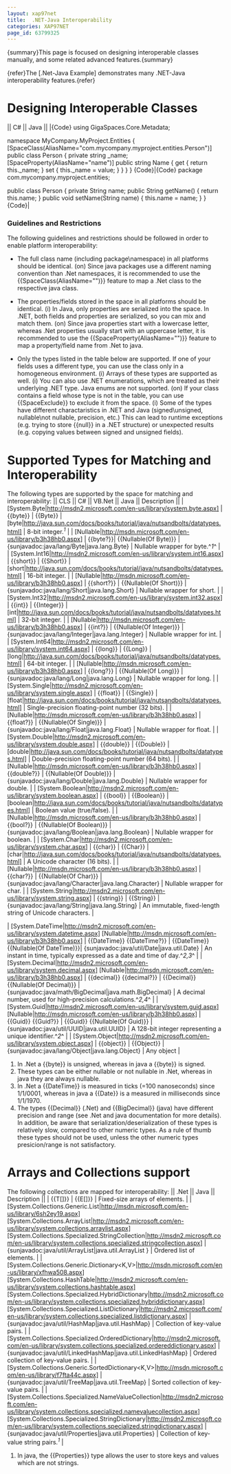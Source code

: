 ```yaml
---
layout: xap97net
title:  .NET-Java Interoperability
categories: XAP97NET
page_id: 63799325
---
```


{summary}This page is focused on designing interoperable classes manually, and some related advanced features.{summary}

{refer}The [.Net-Java Example] demonstrates many .NET-Java interoperability features.{refer}

# Designing Interoperable Classes

|| C# || Java ||
|{Code}
using GigaSpaces.Core.Metadata;

namespace MyCompany.MyProject.Entities
{
    [SpaceClass(AliasName="com.mycompany.myproject.entities.Person")]
    public class Person
    {
        private string _name;
        [SpaceProperty(AliasName="name")]
        public string Name
        {
            get { return this._name; }
            set { this._name = value; }
        }
    }
}
{Code}|{Code}
package com.mycompany.myproject.entities;

public class Person
{
    private String name;
    public String getName()
    {
        return this.name;
    }
    public void setName(String name)
    {
        this.name = name;
    }
}
{Code}|

### Guidelines and Restrictions

The following guidelines and restrictions should be followed in order to enable platform interoperability:
- The full class name (including package\namespace) in all platforms should be identical.
 (on) Since java packages use a different naming convention than .Net namespaces, it is recommended to use the {{SpaceClass(AliasName="")}} feature to map a .Net class to the respective java class.


- The properties/fields stored in the space in all platforms should be identical.
 (i) In Java, only properties are serialized into the space. In .NET, both fields and properties are serialized, so you can mix and match them.
 (on) Since java properties start with a lowercase letter, whereas .Net properties usually start with an uppercase letter, it is recommended to use the {{SpaceProperty(AliasName="")}} feature to map a property/field name from .Net to java.


- Only the types listed in the table below are supported. If one of your fields uses a different type, you can use the class only in a homogeneous environment.
 (i) Arrays of these types are supported as well.
 (i) You can also use .NET enumerations, which are treated as their underlying .NET type. Java enums are not supported.
 (on) If your class contains a field whose type is not in the table, you can use {{SpaceExclude}} to exclude it from the space.
 (i) Some of the types have different charactaristics in .NET and Java (signed\unsigned, nullable\not nullable, precision, etc.) This can lead to runtime exceptions (e.g. trying to store {{null}} in a .NET structure) or unexpected results (e.g. copying values between signed and unsigned fields).

# Supported Types for Matching and Interoperability

The following types are supported by the space for matching and interoperability:
|| CLS || C# || VB.Net || Java || Description ||
| [System.Byte|http://msdn2.microsoft.com/en-us/library/system.byte.aspx] | {{byte}} | {{Byte}} | [byte|http://java.sun.com/docs/books/tutorial/java/nutsandbolts/datatypes.html] | 8-bit integer.*<sup>1</sup>* |
| [Nullable<Byte>|http://msdn.microsoft.com/en-us/library/b3h38hb0.aspx] | {{byte?}}| {{Nullable(Of Byte)}} | {sunjavadoc:java/lang/Byte|java.lang.Byte} | Nullable wrapper for byte.^*1*^ |
| [System.Int16|http://msdn2.microsoft.com/en-us/library/system.int16.aspx] | {{short}} | {{Short}} | [short|http://java.sun.com/docs/books/tutorial/java/nutsandbolts/datatypes.html] | 16-bit integer. |
| [Nullable<Int16>|http://msdn.microsoft.com/en-us/library/b3h38hb0.aspx] | {{short?}} | {{Nullable(Of Short)}} | {sunjavadoc:java/lang/Short|java.lang.Short} | Nullable wrapper for short. |
| [System.Int32|http://msdn2.microsoft.com/en-us/library/system.int32.aspx] | {{int}} | {{Integer}} | [int|http://java.sun.com/docs/books/tutorial/java/nutsandbolts/datatypes.html] | 32-bit integer. |
| [Nullable<Int32>|http://msdn.microsoft.com/en-us/library/b3h38hb0.aspx] | {{int?}} | {{Nullable(Of Integer)}} | {sunjavadoc:java/lang/Integer|java.lang.Integer} | Nullable wrapper for int. |
| [System.Int64|http://msdn2.microsoft.com/en-us/library/system.int64.aspx] | {{long}} | {{Long}} | [long|http://java.sun.com/docs/books/tutorial/java/nutsandbolts/datatypes.html] | 64-bit integer. |
| [Nullable<Int64>|http://msdn.microsoft.com/en-us/library/b3h38hb0.aspx] | {{long?}} | {{Nullable(Of Long)}} | {sunjavadoc:java/lang/Long|java.lang.Long} | Nullable wrapper for long. |
| [System.Single|http://msdn2.microsoft.com/en-us/library/system.single.aspx] | {{float}} | {{Single}} | [float|http://java.sun.com/docs/books/tutorial/java/nutsandbolts/datatypes.html] |  Single-precision floating-point number (32 bits). |
| [Nullable<Single>|http://msdn.microsoft.com/en-us/library/b3h38hb0.aspx] | {{float?}} | {{Nullable(Of Single)}} | {sunjavadoc:java/lang/Float|java.lang.Float} | Nullable wrapper for float. |
| [System.Double|http://msdn2.microsoft.com/en-us/library/system.double.aspx] | {{double}} | {{Double}} | [double|http://java.sun.com/docs/books/tutorial/java/nutsandbolts/datatypes.html] |  Double-precision floating-point number (64 bits). |
| [Nullable<Double>|http://msdn.microsoft.com/en-us/library/b3h38hb0.aspx] | {{double?}} | {{Nullable(Of Double)}} | {sunjavadoc:java/lang/Double|java.lang.Double} | Nullable wrapper for double. |
| [System.Boolean|http://msdn2.microsoft.com/en-us/library/system.boolean.aspx] | {{bool}} | {{Boolean}} | [boolean|http://java.sun.com/docs/books/tutorial/java/nutsandbolts/datatypes.html]   | Boolean value (true/false). |
| [Nullable<Boolean>|http://msdn.microsoft.com/en-us/library/b3h38hb0.aspx] | {{bool?}} | {{Nullable(Of Boolean)}} | {sunjavadoc:java/lang/Boolean|java.lang.Boolean} | Nullable wrapper for boolean. |
| [System.Char|http://msdn2.microsoft.com/en-us/library/system.char.aspx] | {{char}} | {{Char}} | [char|http://java.sun.com/docs/books/tutorial/java/nutsandbolts/datatypes.html]   | A Unicode  character (16 bits). |
| [Nullable<Char>|http://msdn.microsoft.com/en-us/library/b3h38hb0.aspx] | {{char?}} | {{Nullable(Of Char)}} | {sunjavadoc:java/lang/Character|java.lang.Character} | Nullable wrapper for char. |
| [System.String|http://msdn2.microsoft.com/en-us/library/system.string.aspx] | {{string}} | {{String}} | {sunjavadoc:java/lang/String|java.lang.String} | An immutable, fixed-length string of Unicode characters. |

| [System.DateTime|http://msdn2.microsoft.com/en-us/library/system.datetime.aspx] [Nullable<DateTime>|http://msdn.microsoft.com/en-us/library/b3h38hb0.aspx] | {{DateTime}} {{DateTime?}} | {{DateTime}} {{Nullable(Of DateTime)}}| {sunjavadoc:java/util/Date|java.util.Date} | An instant in time, typically expressed as a date and time of day.^*2,3*^ |
| [System.Decimal|http://msdn2.microsoft.com/en-us/library/system.decimal.aspx] [Nullable<Decimal>|http://msdn.microsoft.com/en-us/library/b3h38hb0.aspx] | {{decimal}} {{decimal?}} | {{Decimal}} {{Nullable(Of Decimal)}} | {sunjavadoc:java/math/BigDecimal|java.math.BigDecimal} | A decimal number, used for high-precision calculations.^*2,4*^ |
| [System.Guid|http://msdn2.microsoft.com/en-us/library/system.guid.aspx] [Nullable<Guid>|http://msdn.microsoft.com/en-us/library/b3h38hb0.aspx] | {{Guid}} {{Guid?}} | {{Guid}} {{Nullable(Of Guid)}} | {sunjavadoc:java/util/UUID|java.util.UUID} | A 128-bit integer representing a unique identifier.^*2*^ |
| [System.Object|http://msdn2.microsoft.com/en-us/library/system.object.aspx] | {{object}} | {{Object}} | {sunjavadoc:java/lang/Object|java.lang.Object} | Any object |
1. In .Net a {{byte}} is unsigned, whereas in java a {{byte}} is signed.
2. These types can be either nullable or not nullable in .Net, whereas in java they are always nullable.
3. In .Net a {{DateTime}} is measured in ticks (=100 nanoseconds) since 1/1/0001, whereas in java a {{Date}} is a measured in milliseconds since 1/1/1970.
4. The types {{Decimal}} (.Net) and {{BigDecimal}} (java) have different precision and range (see .Net and java documentation for more details). In addition, be aware that serialization/deserialization of these types is relatively slow, compared to other numeric types. As a rule of thumb these types should not be used, unless the other numeric types presicion/range is not satisfactory.

# Arrays and Collections support

The following collections are mapped for interoperability:
|| .Net || Java || Description ||
| {{T\[\]}} | {{E\[\]}} | Fixed-size arrays of elements. |
| [System.Collections.Generic.List<T>|http://msdn.microsoft.com/en-us/library/6sh2ey19.aspx]  [System.Collections.ArrayList|http://msdn2.microsoft.com/en-us/library/system.collections.arraylist.aspx]  [System.Collections.Specialized.StringCollection|http://msdn2.microsoft.com/en-us/library/system.collections.specialized.stringcollection.aspx] | {sunjavadoc:java/util/ArrayList|java.util.ArrayList } | Ordered list of elements. |
| [System.Collections.Generic.Dictionary<K,V>|http://msdn.microsoft.com/en-us/library/xfhwa508.aspx]  [System.Collections.HashTable|http://msdn2.microsoft.com/en-us/library/system.collections.hashtable.aspx]  [System.Collections.Specialized.HybridDictionary|http://msdn2.microsoft.com/en-us/library/system.collections.specialized.hybriddictionary.aspx]  [System.Collections.Specialized.ListDictionary|http://msdn2.microsoft.com/en-us/library/system.collections.specialized.listdictionary.aspx] | {sunjavadoc:java/util/HashMap|java.util.HashMap} | Collection of key-value pairs. |
| [System.Collections.Specialized.OrderedDictionary|http://msdn2.microsoft.com/en-us/library/system.collections.specialized.ordereddictionary.aspx] | {sunjavadoc:java/util/LinkedHashMap|java.util.LinkedHashMap} | Ordered collection of key-value pairs. |
| [System.Collections.Generic.SortedDictionary<K,V>|http://msdn.microsoft.com/en-us/library/f7fta44c.aspx] | {sunjavadoc:java/util/TreeMap|java.util.TreeMap} | Sorted collection of key-value pairs. |
| [System.Collections.Specialized.NameValueCollection|http://msdn2.microsoft.com/en-us/library/system.collections.specialized.namevaluecollection.aspx] [System.Collections.Specialized.StringDictionary|http://msdn2.microsoft.com/en-us/library/system.collections.specialized.stringdictionary.aspx] | {sunjavadoc:java/util/Properties|java.util.Properties} | Collection of key-value string pairs.*<sup>1</sup>* |
1. In java, the {{Properties}} type allows the user to store keys and values which are not strings.

